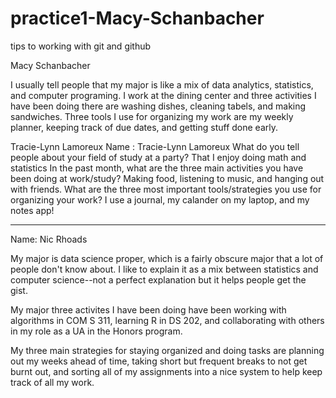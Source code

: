 # practice1-Macy-Schanbacher
tips to working with git and github

Macy Schanbacher

I usually tell people that my major is like a mix of data analytics, statistics, and computer programing.
I work at the dining center and three activities I have been doing there are washing dishes, cleaning tabels, and making sandwiches.
Three tools I use for organizing my work are my weekly planner, keeping track of due dates, and getting stuff done early.


Tracie-Lynn Lamoreux
Name : Tracie-Lynn Lamoreux
What do you tell people about your field of study at a party? That I enjoy doing math and statistics In the past month, 
what are the three main activities you have been doing at work/study? Making food, listening to music, and hanging out with friends. 
What are the three most important tools/strategies you use for organizing your work? I use a journal, my calander on my laptop, and my notes app!

---

Name: Nic Rhoads

My major is data science proper, which is a fairly obscure major that a lot of people don't know about. I like to explain it as a mix between statistics and computer science--not a perfect explanation but it helps people get the gist.

My major three activites I have been doing have been working with algorithms in COM S 311, learning R in DS 202, and collaborating with others in my role as a UA in the Honors program.

My three main strategies for staying organized and doing tasks are planning out my weeks ahead of time, taking short but frequent breaks to not get burnt out, and sorting all of my assignments into a nice system to help keep track of all my work.
